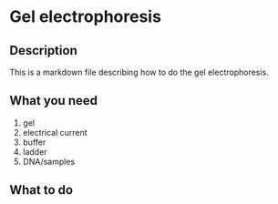 # Gel electrophoresis

## Description

This is a markdown file describing how to do the gel electrophoresis.

## What you need

1. gel
1. electrical current
1. buffer
1. ladder
1. DNA/samples

## What to do
